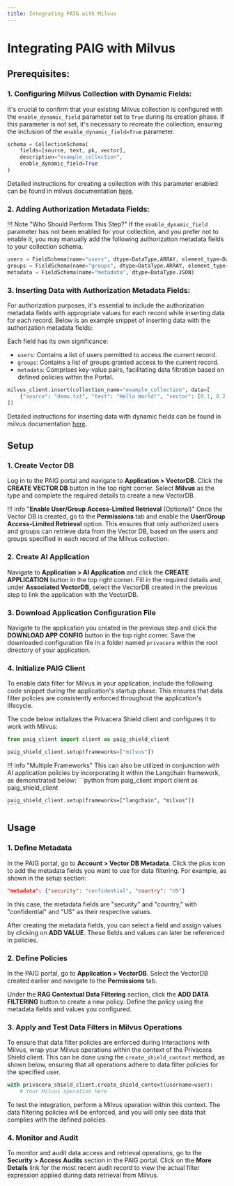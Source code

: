 ```yaml
---
title: Integrating PAIG with Milvus
---
```


# Integrating PAIG with Milvus

## Prerequisites:

### 1. Configuring Milvus Collection with Dynamic Fields:
It's crucial to confirm that your existing Milvus collection is configured with the `enable_dynamic_field` parameter set to `True` during its creation phase. 
If this parameter is not set, it's necessary to recreate the collection, ensuring the inclusion of the `enable_dynamic_field=True` parameter. 

```python hl_lines="4"
schema = CollectionSchema(
    fields=[source, text, pk, vector],
    description="example_collection",
    enable_dynamic_field=True
)
```

Detailed instructions for creating a collection with this parameter enabled can be found in milvus documentation [here](https://milvus.io/docs/enable-dynamic-field.md#Enable-dynamic-field).

### 2. Adding Authorization Metadata Fields:
!!! Note "Who Should Perform This Step?"
    If the `enable_dynamic_field` parameter has not been enabled for your collection, and you prefer not to enable it, 
    you may manually add the following authorization metadata fields to your collection schema.
```python
users = FieldSchema(name="users", dtype=DataType.ARRAY, element_type=DataType.VARCHAR, max_length=65535, max_capacity=1024)
groups = FieldSchema(name="groups", dtype=DataType.ARRAY, element_type=DataType.VARCHAR, max_length=65535, max_capacity=1024)
metadata = FieldSchema(name="metadata", dtype=DataType.JSON)
```

### 3. Inserting Data with Authorization Metadata Fields:
For authorization purposes, it's essential to include the authorization metadata fields with appropriate values for each record while inserting data for each record.
Below is an example snippet of inserting data with the authorization metadata fields:

Each field has its own significance:

- `users`: Contains a list of users permitted to access the current record.
- `groups`: Contains a list of groups granted access to the current record.
- `metadata`: Comprises key-value pairs, facilitating data filtration based on defined policies within the Portal.

```python
milvus_client.insert(collection_name="example_collection", data=[
    {"source": "demo.txt", "text": "Hello World!", "vector": [0.1, 0.2, 0.3], "users": ["sally", "ryan", "john", "bob"], "groups": ["sales", "hr", "finance"], "metadata": {"security": "confidential", "country": "US"}}
])
```
Detailed instructions for inserting data with dynamic fields can be found in milvus documentation [here](https://milvus.io/docs/enable-dynamic-field.md#Insert-dynamic-data).

## Setup

### 1. Create Vector DB

Log in to the PAIG portal and navigate to **Application > VectorDB**. Click the **CREATE VECTOR DB** button in the top right corner. Select **Milvus** as the type and complete the required details to create a new VectorDB.

!!! info "**Enable User/Group Access-Limited Retrieval** (Optional)" 
    Once the Vector DB is created, go to the **Permissions** tab and enable the **User/Group Access-Limited Retrieval** option. 
    This ensures that only authorized users and groups can retrieve data from the Vector DB, based on the users and groups specified in each record of the Milvus collection.

### 2. Create AI Application

Navigate to **Application > AI Application** and click the **CREATE APPLICATION** button in the top right corner. Fill in the required details and, under **Associated VectorDB**, 
select the VectorDB created in the previous step to link the application with the VectorDB.

### 3. Download Application Configuration File

Navigate to the application you created in the previous step and click the **DOWNLOAD APP CONFIG** button in the top right corner. 
Save the downloaded configuration file in a folder named `privacera` within the root directory of your application.

### 4. Initialize PAIG Client

To enable data filter for Milvus in your application, include the following code snippet during the application's startup phase. 
This ensures that data filter policies are consistently enforced throughout the application's lifecycle.

The code below initializes the Privacera Shield client and configures it to work with Milvus:
```python
from paig_client import client as paig_shield_client

paig_shield_client.setup(frameworks=["milvus"])
```

!!! info "Multiple Frameworks"
    This can also be utilized in conjunction with AI application policies by incorporating it within the Langchain framework, as demonstrated below:
    ```python
    from paig_client import client as paig_shield_client

    paig_shield_client.setup(frameworks=["langchain", "milvus"])
    ```

## Usage

### 1. Define Metadata

In the PAIG portal, go to **Account > Vector DB Metadata**. Click the plus icon to add the metadata fields you want to use for data filtering. 
For example, as shown in the setup section:

```json
"metadata": {"security": "confidential", "country": "US"}
```

In this case, the metadata fields are "security" and "country," with "confidential" and "US" as their respective values.

After creating the metadata fields, you can select a field and assign values by clicking on **ADD VALUE**. These fields and values can later be referenced in policies.

### 2. Define Policies

In the PAIG portal, go to **Application > VectorDB**. Select the VectorDB created earlier and navigate to the **Permissions** tab.

Under the **RAG Contextual Data Filtering** section, click the **ADD DATA FILTERING** button to create a new policy. 
Define the policy using the metadata fields and values you configured.

### 3. Apply and Test Data Filters in Milvus Operations

To ensure that data filter policies are enforced during interactions with Milvus, wrap your Milvus operations within the context of the Privacera Shield client. This can be done using the `create_shield_context` method, as shown below, ensuring that all operations adhere to data filter policies for the specified user.

```python
with privacera_shield_client.create_shield_context(username=user):
    # Your Milvus operation here
```

To test the integration, perform a Milvus operation within this context. The data filtering policies will be enforced, and you will only see data that complies with the defined policies.

### 4. Monitor and Audit

To monitor and audit data access and retrieval operations, go to the **Security > Access Audits** section in the PAIG portal. 
Click on the **More Details** link for the most recent audit record to view the actual filter expression applied during data retrieval from Milvus.